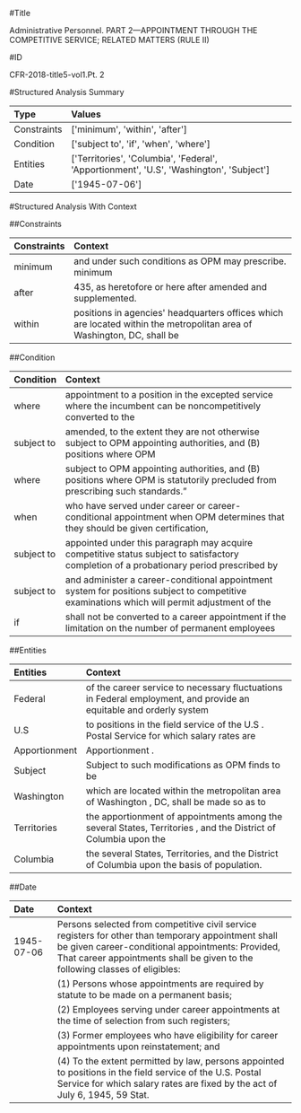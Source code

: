 #Title

Administrative Personnel. PART 2—APPOINTMENT THROUGH THE COMPETITIVE SERVICE; RELATED MATTERS (RULE II)


#ID

CFR-2018-title5-vol1.Pt. 2


#Structured Analysis Summary

| Type        | Values                                                                                  |
|:------------|:----------------------------------------------------------------------------------------|
| Constraints | ['minimum', 'within', 'after']                                                          |
| Condition   | ['subject to', 'if', 'when', 'where']                                                   |
| Entities    | ['Territories', 'Columbia', 'Federal', 'Apportionment', 'U.S', 'Washington', 'Subject'] |
| Date        | ['1945-07-06']                                                                          |


#Structured Analysis With Context

 


##Constraints

| Constraints   | Context                                                                                                                |
|:--------------|:-----------------------------------------------------------------------------------------------------------------------|
| minimum       | and under such conditions as OPM may prescribe. minimum                                                                |
| after         | 435, as heretofore or here after  amended and supplemented.                                                            |
| within        | positions in agencies' headquarters offices which are located within the metropolitan area of Washington, DC, shall be |


##Condition

| Condition   | Context                                                                                                                                      |
|:------------|:---------------------------------------------------------------------------------------------------------------------------------------------|
| where       | appointment to a position in the excepted service where the incumbent can be noncompetitively converted to the                               |
| subject to  | amended, to the extent they are not otherwise subject to OPM appointing authorities, and (B) positions where OPM                             |
| where       | subject to OPM appointing authorities, and (B) positions where OPM is statutorily precluded from prescribing such standards.&#8221;          |
| when        | who have served under career or career-conditional appointment when OPM determines that they should be given certification,                  |
| subject to  | appointed under this paragraph may acquire competitive status subject to satisfactory completion of a probationary period prescribed by      |
| subject to  | and administer a career-conditional appointment system for positions subject to competitive examinations which will permit adjustment of the |
| if          | shall not be converted to a career appointment if the limitation on the number of permanent employees                                        |


##Entities

| Entities      | Context                                                                                                            |
|:--------------|:-------------------------------------------------------------------------------------------------------------------|
| Federal       | of the career service to necessary fluctuations in Federal employment, and provide an equitable and orderly system |
| U.S           | to positions in the field service of the U.S . Postal Service for which salary rates are                           |
| Apportionment | Apportionment .                                                                                                    |
| Subject       | Subject to such modifications as OPM finds to be                                                                   |
| Washington    | which are located within the metropolitan area of Washington , DC, shall be made so as to                          |
| Territories   | the apportionment of appointments among the several States, Territories , and the District of Columbia upon the    |
| Columbia      | the several States, Territories, and the District of Columbia  upon the basis of population.                       |


##Date

| Date       | Context                                                                                                                                                                                                                                 |
|:-----------|:----------------------------------------------------------------------------------------------------------------------------------------------------------------------------------------------------------------------------------------|
| 1945-07-06 | Persons selected from competitive civil service registers for other than temporary appointment shall be given career-conditional appointments: Provided, That career appointments shall be given to the following classes of eligibles: |
|            |             (1) Persons whose appointments are required by statute to be made on a permanent basis;                                                                                                                                     |
|            |             (2) Employees serving under career appointments at the time of selection from such registers;                                                                                                                               |
|            |             (3) Former employees who have eligibility for career appointments upon reinstatement; and                                                                                                                                   |
|            |             (4) To the extent permitted by law, persons appointed to positions in the field service of the U.S. Postal Service for which salary rates are fixed by the act of July 6, 1945, 59 Stat.                                    |


